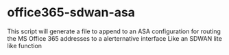 # office365-sdwan-asa
This script will generate a file to append to an ASA configuration for routing the MS Office 365 addresses to a alerternative interface
Like an SDWAN lite like function 
